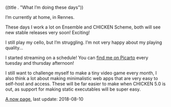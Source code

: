 ((title . "What I’m doing these days"))

I’m currently at home, in Rennes.

These days I work a lot on Ensemble and CHICKEN Scheme, both will see
new stable releases very soon! Exciting!

I still play my cello, but I’m struggling. I’m not very happy about
my playing quality…

I started streaming on a schedule! You can [find me on
Picarto](https://picarto.tv/Kooda) every tuesday and thursday afternoon!

I still want to challenge myself to make a tiny video game every month,
I also think a lot about making minimalistic web apps that are very easy
to self-host and access. These will be far easier to make when CHICKEN
5.0 is out, as support for making static executables will be super easy.

[A now page](https://nownownow.com/about), last update: 2018-08-10
